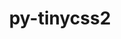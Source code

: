 ---
title: "py-tinycss2"
layout: cache
categories: [package, develop]
meta: {"versions": ["1.2.1"], "compilers": ["gcc@=11.1.0", "gcc@=11.4.0", "gcc@=9.4.0", "oneapi@=2024.2.1"], "oss": ["ubuntu20.04", "ubuntu22.04"], "platforms": ["linux"], "targets": ["neoverse_v1", "neoverse_v2", "ppc64le", "x86_64_v3"], "stacks": ["data-vis-sdk", "e4s", "e4s-neoverse-v2", "e4s-neoverse_v1", "e4s-oneapi", "e4s-power", "root"], "num_specs": 67, "num_specs_by_stack": {"e4s-power": 12, "root": 67, "data-vis-sdk": 6, "e4s-neoverse_v1": 12, "e4s-neoverse-v2": 12, "e4s": 12, "e4s-oneapi": 13}}
spec_details: [{"hash": "bt5kla2y7sd4gjge4xyxxbgcpp3wzfti", "compiler": "gcc@=9.4.0", "versions": ["1.2.1"], "os": "ubuntu20.04", "platform": "linux", "target": "ppc64le", "variants": ["build_system=python_pip"], "stacks": ["e4s-power", "root"], "size": "-", "tarball": "https://binaries.spack.io/develop/build_cache/linux-ubuntu20.04-ppc64le/gcc-9.4.0/py-tinycss2-1.2.1/linux-ubuntu20.04-ppc64le-gcc-9.4.0-py-tinycss2-1.2.1-bt5kla2y7sd4gjge4xyxxbgcpp3wzfti.spack"}, {"hash": "i77lbjcdim3sutidhuthyybuhgon2ncv", "compiler": "gcc@=9.4.0", "versions": ["1.2.1"], "os": "ubuntu20.04", "platform": "linux", "target": "ppc64le", "variants": ["build_system=python_pip"], "stacks": ["e4s-power", "root"], "size": "-", "tarball": "https://binaries.spack.io/develop/build_cache/linux-ubuntu20.04-ppc64le/gcc-9.4.0/py-tinycss2-1.2.1/linux-ubuntu20.04-ppc64le-gcc-9.4.0-py-tinycss2-1.2.1-i77lbjcdim3sutidhuthyybuhgon2ncv.spack"}, {"hash": "auzushc3upfoczupepethv5yhhackaee", "compiler": "gcc@=9.4.0", "versions": ["1.2.1"], "os": "ubuntu20.04", "platform": "linux", "target": "ppc64le", "variants": ["build_system=python_pip"], "stacks": ["e4s-power", "root"], "size": "-", "tarball": "https://binaries.spack.io/develop/build_cache/linux-ubuntu20.04-ppc64le/gcc-9.4.0/py-tinycss2-1.2.1/linux-ubuntu20.04-ppc64le-gcc-9.4.0-py-tinycss2-1.2.1-auzushc3upfoczupepethv5yhhackaee.spack"}, {"hash": "b5vc37nkdk6nuuo5qiu5bpcpdqsx45nz", "compiler": "gcc@=9.4.0", "versions": ["1.2.1"], "os": "ubuntu20.04", "platform": "linux", "target": "ppc64le", "variants": ["build_system=python_pip"], "stacks": ["e4s-power", "root"], "size": "-", "tarball": "https://binaries.spack.io/develop/build_cache/linux-ubuntu20.04-ppc64le/gcc-9.4.0/py-tinycss2-1.2.1/linux-ubuntu20.04-ppc64le-gcc-9.4.0-py-tinycss2-1.2.1-b5vc37nkdk6nuuo5qiu5bpcpdqsx45nz.spack"}, {"hash": "b62hh5ckinz43hqk7niqxwkbhax7w5qz", "compiler": "gcc@=9.4.0", "versions": ["1.2.1"], "os": "ubuntu20.04", "platform": "linux", "target": "ppc64le", "variants": ["build_system=python_pip"], "stacks": ["e4s-power", "root"], "size": "-", "tarball": "https://binaries.spack.io/develop/build_cache/linux-ubuntu20.04-ppc64le/gcc-9.4.0/py-tinycss2-1.2.1/linux-ubuntu20.04-ppc64le-gcc-9.4.0-py-tinycss2-1.2.1-b62hh5ckinz43hqk7niqxwkbhax7w5qz.spack"}, {"hash": "5xyek3q6yvofalg3i2cwsrqyrqpijg35", "compiler": "gcc@=9.4.0", "versions": ["1.2.1"], "os": "ubuntu20.04", "platform": "linux", "target": "ppc64le", "variants": ["build_system=python_pip"], "stacks": ["e4s-power", "root"], "size": "-", "tarball": "https://binaries.spack.io/develop/build_cache/linux-ubuntu20.04-ppc64le/gcc-9.4.0/py-tinycss2-1.2.1/linux-ubuntu20.04-ppc64le-gcc-9.4.0-py-tinycss2-1.2.1-5xyek3q6yvofalg3i2cwsrqyrqpijg35.spack"}, {"hash": "mc27mankyeqwdz2nnc5zdwwdrsspoqxn", "compiler": "gcc@=9.4.0", "versions": ["1.2.1"], "os": "ubuntu20.04", "platform": "linux", "target": "ppc64le", "variants": ["build_system=python_pip"], "stacks": ["e4s-power", "root"], "size": "-", "tarball": "https://binaries.spack.io/develop/build_cache/linux-ubuntu20.04-ppc64le/gcc-9.4.0/py-tinycss2-1.2.1/linux-ubuntu20.04-ppc64le-gcc-9.4.0-py-tinycss2-1.2.1-mc27mankyeqwdz2nnc5zdwwdrsspoqxn.spack"}, {"hash": "rcepfsfln3bgo7gcoiqcxd72i7jabmdc", "compiler": "gcc@=9.4.0", "versions": ["1.2.1"], "os": "ubuntu20.04", "platform": "linux", "target": "ppc64le", "variants": ["build_system=python_pip"], "stacks": ["e4s-power", "root"], "size": "-", "tarball": "https://binaries.spack.io/develop/build_cache/linux-ubuntu20.04-ppc64le/gcc-9.4.0/py-tinycss2-1.2.1/linux-ubuntu20.04-ppc64le-gcc-9.4.0-py-tinycss2-1.2.1-rcepfsfln3bgo7gcoiqcxd72i7jabmdc.spack"}, {"hash": "lz2pjttu5v4yulpwtkdf6jtdpdodf66q", "compiler": "gcc@=9.4.0", "versions": ["1.2.1"], "os": "ubuntu20.04", "platform": "linux", "target": "ppc64le", "variants": ["build_system=python_pip"], "stacks": ["e4s-power", "root"], "size": "-", "tarball": "https://binaries.spack.io/develop/build_cache/linux-ubuntu20.04-ppc64le/gcc-9.4.0/py-tinycss2-1.2.1/linux-ubuntu20.04-ppc64le-gcc-9.4.0-py-tinycss2-1.2.1-lz2pjttu5v4yulpwtkdf6jtdpdodf66q.spack"}, {"hash": "cavxqkhmhgzcj2wxxd5a66xnstpx2q74", "compiler": "gcc@=9.4.0", "versions": ["1.2.1"], "os": "ubuntu20.04", "platform": "linux", "target": "ppc64le", "variants": ["build_system=python_pip"], "stacks": ["e4s-power", "root"], "size": "-", "tarball": "https://binaries.spack.io/develop/build_cache/linux-ubuntu20.04-ppc64le/gcc-9.4.0/py-tinycss2-1.2.1/linux-ubuntu20.04-ppc64le-gcc-9.4.0-py-tinycss2-1.2.1-cavxqkhmhgzcj2wxxd5a66xnstpx2q74.spack"}, {"hash": "fntp32a6qyhgg3xz5bvrmr7sw3syzgj2", "compiler": "gcc@=9.4.0", "versions": ["1.2.1"], "os": "ubuntu20.04", "platform": "linux", "target": "ppc64le", "variants": ["build_system=python_pip"], "stacks": ["e4s-power", "root"], "size": "-", "tarball": "https://binaries.spack.io/develop/build_cache/linux-ubuntu20.04-ppc64le/gcc-9.4.0/py-tinycss2-1.2.1/linux-ubuntu20.04-ppc64le-gcc-9.4.0-py-tinycss2-1.2.1-fntp32a6qyhgg3xz5bvrmr7sw3syzgj2.spack"}, {"hash": "3fn3ugkcfcoaahotlh4cxigy7a53jte7", "compiler": "gcc@=9.4.0", "versions": ["1.2.1"], "os": "ubuntu20.04", "platform": "linux", "target": "ppc64le", "variants": ["build_system=python_pip"], "stacks": ["e4s-power", "root"], "size": "-", "tarball": "https://binaries.spack.io/develop/build_cache/linux-ubuntu20.04-ppc64le/gcc-9.4.0/py-tinycss2-1.2.1/linux-ubuntu20.04-ppc64le-gcc-9.4.0-py-tinycss2-1.2.1-3fn3ugkcfcoaahotlh4cxigy7a53jte7.spack"}, {"hash": "vomnrai43m54nqt2fvnrxgmer322q6uq", "compiler": "gcc@=11.1.0", "versions": ["1.2.1"], "os": "ubuntu20.04", "platform": "linux", "target": "x86_64_v3", "variants": ["build_system=python_pip"], "stacks": ["root", "data-vis-sdk"], "size": "-", "tarball": "https://binaries.spack.io/develop/build_cache/linux-ubuntu20.04-x86_64_v3/gcc-11.1.0/py-tinycss2-1.2.1/linux-ubuntu20.04-x86_64_v3-gcc-11.1.0-py-tinycss2-1.2.1-vomnrai43m54nqt2fvnrxgmer322q6uq.spack"}, {"hash": "qcafsui46zlkppquoelfq3gmtlcys6nd", "compiler": "gcc@=11.1.0", "versions": ["1.2.1"], "os": "ubuntu20.04", "platform": "linux", "target": "x86_64_v3", "variants": ["build_system=python_pip"], "stacks": ["root", "data-vis-sdk"], "size": "-", "tarball": "https://binaries.spack.io/develop/build_cache/linux-ubuntu20.04-x86_64_v3/gcc-11.1.0/py-tinycss2-1.2.1/linux-ubuntu20.04-x86_64_v3-gcc-11.1.0-py-tinycss2-1.2.1-qcafsui46zlkppquoelfq3gmtlcys6nd.spack"}, {"hash": "4xzfcxknbkq4mtiyy72yieyoftqkud5y", "compiler": "gcc@=11.1.0", "versions": ["1.2.1"], "os": "ubuntu20.04", "platform": "linux", "target": "x86_64_v3", "variants": ["build_system=python_pip"], "stacks": ["root", "data-vis-sdk"], "size": "-", "tarball": "https://binaries.spack.io/develop/build_cache/linux-ubuntu20.04-x86_64_v3/gcc-11.1.0/py-tinycss2-1.2.1/linux-ubuntu20.04-x86_64_v3-gcc-11.1.0-py-tinycss2-1.2.1-4xzfcxknbkq4mtiyy72yieyoftqkud5y.spack"}, {"hash": "3dpwpymw635bwacrob7uipvf6vkr7wew", "compiler": "gcc@=11.1.0", "versions": ["1.2.1"], "os": "ubuntu20.04", "platform": "linux", "target": "x86_64_v3", "variants": ["build_system=python_pip"], "stacks": ["root", "data-vis-sdk"], "size": "-", "tarball": "https://binaries.spack.io/develop/build_cache/linux-ubuntu20.04-x86_64_v3/gcc-11.1.0/py-tinycss2-1.2.1/linux-ubuntu20.04-x86_64_v3-gcc-11.1.0-py-tinycss2-1.2.1-3dpwpymw635bwacrob7uipvf6vkr7wew.spack"}, {"hash": "glov7hgw4qyk3poxidjt2a2nmce6vaza", "compiler": "gcc@=11.1.0", "versions": ["1.2.1"], "os": "ubuntu20.04", "platform": "linux", "target": "x86_64_v3", "variants": ["build_system=python_pip"], "stacks": ["root", "data-vis-sdk"], "size": "-", "tarball": "https://binaries.spack.io/develop/build_cache/linux-ubuntu20.04-x86_64_v3/gcc-11.1.0/py-tinycss2-1.2.1/linux-ubuntu20.04-x86_64_v3-gcc-11.1.0-py-tinycss2-1.2.1-glov7hgw4qyk3poxidjt2a2nmce6vaza.spack"}, {"hash": "f5szzdbp5qo2wj7vsqjkizu6bo6wb5uw", "compiler": "gcc@=11.1.0", "versions": ["1.2.1"], "os": "ubuntu20.04", "platform": "linux", "target": "x86_64_v3", "variants": ["build_system=python_pip"], "stacks": ["root", "data-vis-sdk"], "size": "-", "tarball": "https://binaries.spack.io/develop/build_cache/linux-ubuntu20.04-x86_64_v3/gcc-11.1.0/py-tinycss2-1.2.1/linux-ubuntu20.04-x86_64_v3-gcc-11.1.0-py-tinycss2-1.2.1-f5szzdbp5qo2wj7vsqjkizu6bo6wb5uw.spack"}, {"hash": "hlxbvodglhyehng6m6k6z7jyrn7q6kfs", "compiler": "gcc@=11.4.0", "versions": ["1.2.1"], "os": "ubuntu22.04", "platform": "linux", "target": "neoverse_v1", "variants": ["build_system=python_pip"], "stacks": ["root", "e4s-neoverse_v1"], "size": "-", "tarball": "https://binaries.spack.io/develop/build_cache/linux-ubuntu22.04-neoverse_v1/gcc-11.4.0/py-tinycss2-1.2.1/linux-ubuntu22.04-neoverse_v1-gcc-11.4.0-py-tinycss2-1.2.1-hlxbvodglhyehng6m6k6z7jyrn7q6kfs.spack"}, {"hash": "5tdpc7uocnjwf5wihdoks5cm5siktgse", "compiler": "gcc@=11.4.0", "versions": ["1.2.1"], "os": "ubuntu22.04", "platform": "linux", "target": "neoverse_v1", "variants": ["build_system=python_pip"], "stacks": ["root", "e4s-neoverse_v1"], "size": "-", "tarball": "https://binaries.spack.io/develop/build_cache/linux-ubuntu22.04-neoverse_v1/gcc-11.4.0/py-tinycss2-1.2.1/linux-ubuntu22.04-neoverse_v1-gcc-11.4.0-py-tinycss2-1.2.1-5tdpc7uocnjwf5wihdoks5cm5siktgse.spack"}, {"hash": "7bnywdoip5537f3ihojtakjl2un4rrri", "compiler": "gcc@=11.4.0", "versions": ["1.2.1"], "os": "ubuntu22.04", "platform": "linux", "target": "neoverse_v1", "variants": ["build_system=python_pip"], "stacks": ["root", "e4s-neoverse_v1"], "size": "-", "tarball": "https://binaries.spack.io/develop/build_cache/linux-ubuntu22.04-neoverse_v1/gcc-11.4.0/py-tinycss2-1.2.1/linux-ubuntu22.04-neoverse_v1-gcc-11.4.0-py-tinycss2-1.2.1-7bnywdoip5537f3ihojtakjl2un4rrri.spack"}, {"hash": "v322zfoci664ty4k7vydpl7mlrcxi2ft", "compiler": "gcc@=11.4.0", "versions": ["1.2.1"], "os": "ubuntu22.04", "platform": "linux", "target": "neoverse_v1", "variants": ["build_system=python_pip"], "stacks": ["root", "e4s-neoverse_v1"], "size": "-", "tarball": "https://binaries.spack.io/develop/build_cache/linux-ubuntu22.04-neoverse_v1/gcc-11.4.0/py-tinycss2-1.2.1/linux-ubuntu22.04-neoverse_v1-gcc-11.4.0-py-tinycss2-1.2.1-v322zfoci664ty4k7vydpl7mlrcxi2ft.spack"}, {"hash": "kr3hwvqqux54ga7t3pvgbzvmqnb7qo3m", "compiler": "gcc@=11.4.0", "versions": ["1.2.1"], "os": "ubuntu22.04", "platform": "linux", "target": "neoverse_v1", "variants": ["build_system=python_pip"], "stacks": ["root", "e4s-neoverse_v1"], "size": "-", "tarball": "https://binaries.spack.io/develop/build_cache/linux-ubuntu22.04-neoverse_v1/gcc-11.4.0/py-tinycss2-1.2.1/linux-ubuntu22.04-neoverse_v1-gcc-11.4.0-py-tinycss2-1.2.1-kr3hwvqqux54ga7t3pvgbzvmqnb7qo3m.spack"}, {"hash": "q6aii6oyq7maltsrqvlic7mr3edhmsuz", "compiler": "gcc@=11.4.0", "versions": ["1.2.1"], "os": "ubuntu22.04", "platform": "linux", "target": "neoverse_v1", "variants": ["build_system=python_pip"], "stacks": ["root", "e4s-neoverse_v1"], "size": "-", "tarball": "https://binaries.spack.io/develop/build_cache/linux-ubuntu22.04-neoverse_v1/gcc-11.4.0/py-tinycss2-1.2.1/linux-ubuntu22.04-neoverse_v1-gcc-11.4.0-py-tinycss2-1.2.1-q6aii6oyq7maltsrqvlic7mr3edhmsuz.spack"}, {"hash": "2ugbz6xzycyemhqqatm6vo5uvp2kekx3", "compiler": "gcc@=11.4.0", "versions": ["1.2.1"], "os": "ubuntu22.04", "platform": "linux", "target": "neoverse_v1", "variants": ["build_system=python_pip"], "stacks": ["root", "e4s-neoverse_v1"], "size": "-", "tarball": "https://binaries.spack.io/develop/build_cache/linux-ubuntu22.04-neoverse_v1/gcc-11.4.0/py-tinycss2-1.2.1/linux-ubuntu22.04-neoverse_v1-gcc-11.4.0-py-tinycss2-1.2.1-2ugbz6xzycyemhqqatm6vo5uvp2kekx3.spack"}, {"hash": "eltofuq66dalz3re6tk3vit5rsihmjch", "compiler": "gcc@=11.4.0", "versions": ["1.2.1"], "os": "ubuntu22.04", "platform": "linux", "target": "neoverse_v1", "variants": ["build_system=python_pip"], "stacks": ["root", "e4s-neoverse_v1"], "size": "-", "tarball": "https://binaries.spack.io/develop/build_cache/linux-ubuntu22.04-neoverse_v1/gcc-11.4.0/py-tinycss2-1.2.1/linux-ubuntu22.04-neoverse_v1-gcc-11.4.0-py-tinycss2-1.2.1-eltofuq66dalz3re6tk3vit5rsihmjch.spack"}, {"hash": "sd2kdfssj4osftghi4pas2ob3agar5p5", "compiler": "gcc@=11.4.0", "versions": ["1.2.1"], "os": "ubuntu22.04", "platform": "linux", "target": "neoverse_v1", "variants": ["build_system=python_pip"], "stacks": ["root", "e4s-neoverse_v1"], "size": "-", "tarball": "https://binaries.spack.io/develop/build_cache/linux-ubuntu22.04-neoverse_v1/gcc-11.4.0/py-tinycss2-1.2.1/linux-ubuntu22.04-neoverse_v1-gcc-11.4.0-py-tinycss2-1.2.1-sd2kdfssj4osftghi4pas2ob3agar5p5.spack"}, {"hash": "wr742sfc2jvt4556b7vqhbgwfsdrds5l", "compiler": "gcc@=11.4.0", "versions": ["1.2.1"], "os": "ubuntu22.04", "platform": "linux", "target": "neoverse_v1", "variants": ["build_system=python_pip"], "stacks": ["root", "e4s-neoverse_v1"], "size": "-", "tarball": "https://binaries.spack.io/develop/build_cache/linux-ubuntu22.04-neoverse_v1/gcc-11.4.0/py-tinycss2-1.2.1/linux-ubuntu22.04-neoverse_v1-gcc-11.4.0-py-tinycss2-1.2.1-wr742sfc2jvt4556b7vqhbgwfsdrds5l.spack"}, {"hash": "cmfkevve27ptrg3itzdzca2wgwxu7o3c", "compiler": "gcc@=11.4.0", "versions": ["1.2.1"], "os": "ubuntu22.04", "platform": "linux", "target": "neoverse_v1", "variants": ["build_system=python_pip"], "stacks": ["root", "e4s-neoverse_v1"], "size": "-", "tarball": "https://binaries.spack.io/develop/build_cache/linux-ubuntu22.04-neoverse_v1/gcc-11.4.0/py-tinycss2-1.2.1/linux-ubuntu22.04-neoverse_v1-gcc-11.4.0-py-tinycss2-1.2.1-cmfkevve27ptrg3itzdzca2wgwxu7o3c.spack"}, {"hash": "5xenm6czbe5ltxcy7yqebedofzxmz42x", "compiler": "gcc@=11.4.0", "versions": ["1.2.1"], "os": "ubuntu22.04", "platform": "linux", "target": "neoverse_v1", "variants": ["build_system=python_pip"], "stacks": ["root", "e4s-neoverse_v1"], "size": "-", "tarball": "https://binaries.spack.io/develop/build_cache/linux-ubuntu22.04-neoverse_v1/gcc-11.4.0/py-tinycss2-1.2.1/linux-ubuntu22.04-neoverse_v1-gcc-11.4.0-py-tinycss2-1.2.1-5xenm6czbe5ltxcy7yqebedofzxmz42x.spack"}, {"hash": "txmdnka5itmgittdnh4ovx3uoicnjbvi", "compiler": "gcc@=11.4.0", "versions": ["1.2.1"], "os": "ubuntu22.04", "platform": "linux", "target": "neoverse_v2", "variants": ["build_system=python_pip"], "stacks": ["root", "e4s-neoverse-v2"], "size": "-", "tarball": "https://binaries.spack.io/develop/build_cache/linux-ubuntu22.04-neoverse_v2/gcc-11.4.0/py-tinycss2-1.2.1/linux-ubuntu22.04-neoverse_v2-gcc-11.4.0-py-tinycss2-1.2.1-txmdnka5itmgittdnh4ovx3uoicnjbvi.spack"}, {"hash": "hf2girievjfxp67s5s77vqxo4lpvyf3n", "compiler": "gcc@=11.4.0", "versions": ["1.2.1"], "os": "ubuntu22.04", "platform": "linux", "target": "neoverse_v2", "variants": ["build_system=python_pip"], "stacks": ["root", "e4s-neoverse-v2"], "size": "-", "tarball": "https://binaries.spack.io/develop/build_cache/linux-ubuntu22.04-neoverse_v2/gcc-11.4.0/py-tinycss2-1.2.1/linux-ubuntu22.04-neoverse_v2-gcc-11.4.0-py-tinycss2-1.2.1-hf2girievjfxp67s5s77vqxo4lpvyf3n.spack"}, {"hash": "ib75kmbwt2kd7umx42babsqqeuocpvrv", "compiler": "gcc@=11.4.0", "versions": ["1.2.1"], "os": "ubuntu22.04", "platform": "linux", "target": "neoverse_v2", "variants": ["build_system=python_pip"], "stacks": ["root", "e4s-neoverse-v2"], "size": "-", "tarball": "https://binaries.spack.io/develop/build_cache/linux-ubuntu22.04-neoverse_v2/gcc-11.4.0/py-tinycss2-1.2.1/linux-ubuntu22.04-neoverse_v2-gcc-11.4.0-py-tinycss2-1.2.1-ib75kmbwt2kd7umx42babsqqeuocpvrv.spack"}, {"hash": "x2llwz5eimp7hy4flutvkgwar6kodjex", "compiler": "gcc@=11.4.0", "versions": ["1.2.1"], "os": "ubuntu22.04", "platform": "linux", "target": "neoverse_v2", "variants": ["build_system=python_pip"], "stacks": ["root", "e4s-neoverse-v2"], "size": "-", "tarball": "https://binaries.spack.io/develop/build_cache/linux-ubuntu22.04-neoverse_v2/gcc-11.4.0/py-tinycss2-1.2.1/linux-ubuntu22.04-neoverse_v2-gcc-11.4.0-py-tinycss2-1.2.1-x2llwz5eimp7hy4flutvkgwar6kodjex.spack"}, {"hash": "77fzxkub4fqym25n7qzrqls2htflpzmv", "compiler": "gcc@=11.4.0", "versions": ["1.2.1"], "os": "ubuntu22.04", "platform": "linux", "target": "neoverse_v2", "variants": ["build_system=python_pip"], "stacks": ["root", "e4s-neoverse-v2"], "size": "-", "tarball": "https://binaries.spack.io/develop/build_cache/linux-ubuntu22.04-neoverse_v2/gcc-11.4.0/py-tinycss2-1.2.1/linux-ubuntu22.04-neoverse_v2-gcc-11.4.0-py-tinycss2-1.2.1-77fzxkub4fqym25n7qzrqls2htflpzmv.spack"}, {"hash": "vm5j3ojxvzxt25a2t22t2qptuwpk4wsx", "compiler": "gcc@=11.4.0", "versions": ["1.2.1"], "os": "ubuntu22.04", "platform": "linux", "target": "neoverse_v2", "variants": ["build_system=python_pip"], "stacks": ["root", "e4s-neoverse-v2"], "size": "-", "tarball": "https://binaries.spack.io/develop/build_cache/linux-ubuntu22.04-neoverse_v2/gcc-11.4.0/py-tinycss2-1.2.1/linux-ubuntu22.04-neoverse_v2-gcc-11.4.0-py-tinycss2-1.2.1-vm5j3ojxvzxt25a2t22t2qptuwpk4wsx.spack"}, {"hash": "izv5rg4ep4p7eo6kmcfipme2hs2a27tr", "compiler": "gcc@=11.4.0", "versions": ["1.2.1"], "os": "ubuntu22.04", "platform": "linux", "target": "neoverse_v2", "variants": ["build_system=python_pip"], "stacks": ["root", "e4s-neoverse-v2"], "size": "-", "tarball": "https://binaries.spack.io/develop/build_cache/linux-ubuntu22.04-neoverse_v2/gcc-11.4.0/py-tinycss2-1.2.1/linux-ubuntu22.04-neoverse_v2-gcc-11.4.0-py-tinycss2-1.2.1-izv5rg4ep4p7eo6kmcfipme2hs2a27tr.spack"}, {"hash": "gxqtni5bxasobqhyewst3jyj7hbmitbb", "compiler": "gcc@=11.4.0", "versions": ["1.2.1"], "os": "ubuntu22.04", "platform": "linux", "target": "neoverse_v2", "variants": ["build_system=python_pip"], "stacks": ["root", "e4s-neoverse-v2"], "size": "-", "tarball": "https://binaries.spack.io/develop/build_cache/linux-ubuntu22.04-neoverse_v2/gcc-11.4.0/py-tinycss2-1.2.1/linux-ubuntu22.04-neoverse_v2-gcc-11.4.0-py-tinycss2-1.2.1-gxqtni5bxasobqhyewst3jyj7hbmitbb.spack"}, {"hash": "kteh6t6rj3nx4zkuj7o7ucgxwu6jeyz7", "compiler": "gcc@=11.4.0", "versions": ["1.2.1"], "os": "ubuntu22.04", "platform": "linux", "target": "neoverse_v2", "variants": ["build_system=python_pip"], "stacks": ["root", "e4s-neoverse-v2"], "size": "-", "tarball": "https://binaries.spack.io/develop/build_cache/linux-ubuntu22.04-neoverse_v2/gcc-11.4.0/py-tinycss2-1.2.1/linux-ubuntu22.04-neoverse_v2-gcc-11.4.0-py-tinycss2-1.2.1-kteh6t6rj3nx4zkuj7o7ucgxwu6jeyz7.spack"}, {"hash": "oopxeg3rj4ysn7wjdfpr5dflzqvwgehq", "compiler": "gcc@=11.4.0", "versions": ["1.2.1"], "os": "ubuntu22.04", "platform": "linux", "target": "neoverse_v2", "variants": ["build_system=python_pip"], "stacks": ["root", "e4s-neoverse-v2"], "size": "-", "tarball": "https://binaries.spack.io/develop/build_cache/linux-ubuntu22.04-neoverse_v2/gcc-11.4.0/py-tinycss2-1.2.1/linux-ubuntu22.04-neoverse_v2-gcc-11.4.0-py-tinycss2-1.2.1-oopxeg3rj4ysn7wjdfpr5dflzqvwgehq.spack"}, {"hash": "adpylili27doxig76ppz3sdoq3wqoc2w", "compiler": "gcc@=11.4.0", "versions": ["1.2.1"], "os": "ubuntu22.04", "platform": "linux", "target": "neoverse_v2", "variants": ["build_system=python_pip"], "stacks": ["root", "e4s-neoverse-v2"], "size": "-", "tarball": "https://binaries.spack.io/develop/build_cache/linux-ubuntu22.04-neoverse_v2/gcc-11.4.0/py-tinycss2-1.2.1/linux-ubuntu22.04-neoverse_v2-gcc-11.4.0-py-tinycss2-1.2.1-adpylili27doxig76ppz3sdoq3wqoc2w.spack"}, {"hash": "q56ry3je6i3dsxylrq5xneqtuz3trtlg", "compiler": "gcc@=11.4.0", "versions": ["1.2.1"], "os": "ubuntu22.04", "platform": "linux", "target": "neoverse_v2", "variants": ["build_system=python_pip"], "stacks": ["root", "e4s-neoverse-v2"], "size": "-", "tarball": "https://binaries.spack.io/develop/build_cache/linux-ubuntu22.04-neoverse_v2/gcc-11.4.0/py-tinycss2-1.2.1/linux-ubuntu22.04-neoverse_v2-gcc-11.4.0-py-tinycss2-1.2.1-q56ry3je6i3dsxylrq5xneqtuz3trtlg.spack"}, {"hash": "2ogvhnlxhv7ht7z4iuyzag2pzuwmaruf", "compiler": "gcc@=11.4.0", "versions": ["1.2.1"], "os": "ubuntu22.04", "platform": "linux", "target": "x86_64_v3", "variants": ["build_system=python_pip"], "stacks": ["root", "e4s"], "size": "-", "tarball": "https://binaries.spack.io/develop/build_cache/linux-ubuntu22.04-x86_64_v3/gcc-11.4.0/py-tinycss2-1.2.1/linux-ubuntu22.04-x86_64_v3-gcc-11.4.0-py-tinycss2-1.2.1-2ogvhnlxhv7ht7z4iuyzag2pzuwmaruf.spack"}, {"hash": "fdk5hj34gsz44yavqva3jx3y74xwv2sg", "compiler": "gcc@=11.4.0", "versions": ["1.2.1"], "os": "ubuntu22.04", "platform": "linux", "target": "x86_64_v3", "variants": ["build_system=python_pip"], "stacks": ["root", "e4s"], "size": "-", "tarball": "https://binaries.spack.io/develop/build_cache/linux-ubuntu22.04-x86_64_v3/gcc-11.4.0/py-tinycss2-1.2.1/linux-ubuntu22.04-x86_64_v3-gcc-11.4.0-py-tinycss2-1.2.1-fdk5hj34gsz44yavqva3jx3y74xwv2sg.spack"}, {"hash": "jaua7sqhyp5joex7rju73tu4uscjzlaa", "compiler": "gcc@=11.4.0", "versions": ["1.2.1"], "os": "ubuntu22.04", "platform": "linux", "target": "x86_64_v3", "variants": ["build_system=python_pip"], "stacks": ["root", "e4s"], "size": "-", "tarball": "https://binaries.spack.io/develop/build_cache/linux-ubuntu22.04-x86_64_v3/gcc-11.4.0/py-tinycss2-1.2.1/linux-ubuntu22.04-x86_64_v3-gcc-11.4.0-py-tinycss2-1.2.1-jaua7sqhyp5joex7rju73tu4uscjzlaa.spack"}, {"hash": "hzv4hq4jpa75lxd75tlmj4khx5hk7lu5", "compiler": "gcc@=11.4.0", "versions": ["1.2.1"], "os": "ubuntu22.04", "platform": "linux", "target": "x86_64_v3", "variants": ["build_system=python_pip"], "stacks": ["root", "e4s"], "size": "-", "tarball": "https://binaries.spack.io/develop/build_cache/linux-ubuntu22.04-x86_64_v3/gcc-11.4.0/py-tinycss2-1.2.1/linux-ubuntu22.04-x86_64_v3-gcc-11.4.0-py-tinycss2-1.2.1-hzv4hq4jpa75lxd75tlmj4khx5hk7lu5.spack"}, {"hash": "vnrjbpi7bhcgdmbw6jpntz23f6ur65zh", "compiler": "gcc@=11.4.0", "versions": ["1.2.1"], "os": "ubuntu22.04", "platform": "linux", "target": "x86_64_v3", "variants": ["build_system=python_pip"], "stacks": ["root", "e4s"], "size": "-", "tarball": "https://binaries.spack.io/develop/build_cache/linux-ubuntu22.04-x86_64_v3/gcc-11.4.0/py-tinycss2-1.2.1/linux-ubuntu22.04-x86_64_v3-gcc-11.4.0-py-tinycss2-1.2.1-vnrjbpi7bhcgdmbw6jpntz23f6ur65zh.spack"}, {"hash": "yancpmvkfrxrzyg2tjy4onxqaohjoqfa", "compiler": "gcc@=11.4.0", "versions": ["1.2.1"], "os": "ubuntu22.04", "platform": "linux", "target": "x86_64_v3", "variants": ["build_system=python_pip"], "stacks": ["root", "e4s"], "size": "-", "tarball": "https://binaries.spack.io/develop/build_cache/linux-ubuntu22.04-x86_64_v3/gcc-11.4.0/py-tinycss2-1.2.1/linux-ubuntu22.04-x86_64_v3-gcc-11.4.0-py-tinycss2-1.2.1-yancpmvkfrxrzyg2tjy4onxqaohjoqfa.spack"}, {"hash": "wxb4gzjket5egguqd6w5aao6ghz2wr3v", "compiler": "gcc@=11.4.0", "versions": ["1.2.1"], "os": "ubuntu22.04", "platform": "linux", "target": "x86_64_v3", "variants": ["build_system=python_pip"], "stacks": ["root", "e4s"], "size": "-", "tarball": "https://binaries.spack.io/develop/build_cache/linux-ubuntu22.04-x86_64_v3/gcc-11.4.0/py-tinycss2-1.2.1/linux-ubuntu22.04-x86_64_v3-gcc-11.4.0-py-tinycss2-1.2.1-wxb4gzjket5egguqd6w5aao6ghz2wr3v.spack"}, {"hash": "o5rlkyuvk5gdm2on3llbjyue7juq2ynk", "compiler": "gcc@=11.4.0", "versions": ["1.2.1"], "os": "ubuntu22.04", "platform": "linux", "target": "x86_64_v3", "variants": ["build_system=python_pip"], "stacks": ["root", "e4s"], "size": "-", "tarball": "https://binaries.spack.io/develop/build_cache/linux-ubuntu22.04-x86_64_v3/gcc-11.4.0/py-tinycss2-1.2.1/linux-ubuntu22.04-x86_64_v3-gcc-11.4.0-py-tinycss2-1.2.1-o5rlkyuvk5gdm2on3llbjyue7juq2ynk.spack"}, {"hash": "pu6rssfbsfcbcotzohyhbkpzesg3pqqe", "compiler": "gcc@=11.4.0", "versions": ["1.2.1"], "os": "ubuntu22.04", "platform": "linux", "target": "x86_64_v3", "variants": ["build_system=python_pip"], "stacks": ["root", "e4s"], "size": "-", "tarball": "https://binaries.spack.io/develop/build_cache/linux-ubuntu22.04-x86_64_v3/gcc-11.4.0/py-tinycss2-1.2.1/linux-ubuntu22.04-x86_64_v3-gcc-11.4.0-py-tinycss2-1.2.1-pu6rssfbsfcbcotzohyhbkpzesg3pqqe.spack"}, {"hash": "m26dtmdkuygriodcdayldcbbf3nlid4i", "compiler": "gcc@=11.4.0", "versions": ["1.2.1"], "os": "ubuntu22.04", "platform": "linux", "target": "x86_64_v3", "variants": ["build_system=python_pip"], "stacks": ["root", "e4s"], "size": "-", "tarball": "https://binaries.spack.io/develop/build_cache/linux-ubuntu22.04-x86_64_v3/gcc-11.4.0/py-tinycss2-1.2.1/linux-ubuntu22.04-x86_64_v3-gcc-11.4.0-py-tinycss2-1.2.1-m26dtmdkuygriodcdayldcbbf3nlid4i.spack"}, {"hash": "55s3ywnvozgvnphe67yjwml7lgeogwoy", "compiler": "gcc@=11.4.0", "versions": ["1.2.1"], "os": "ubuntu22.04", "platform": "linux", "target": "x86_64_v3", "variants": ["build_system=python_pip"], "stacks": ["root", "e4s"], "size": "-", "tarball": "https://binaries.spack.io/develop/build_cache/linux-ubuntu22.04-x86_64_v3/gcc-11.4.0/py-tinycss2-1.2.1/linux-ubuntu22.04-x86_64_v3-gcc-11.4.0-py-tinycss2-1.2.1-55s3ywnvozgvnphe67yjwml7lgeogwoy.spack"}, {"hash": "6az6iidbxu3vymgwwsyxxmfowtybkmcx", "compiler": "gcc@=11.4.0", "versions": ["1.2.1"], "os": "ubuntu22.04", "platform": "linux", "target": "x86_64_v3", "variants": ["build_system=python_pip"], "stacks": ["root", "e4s"], "size": "-", "tarball": "https://binaries.spack.io/develop/build_cache/linux-ubuntu22.04-x86_64_v3/gcc-11.4.0/py-tinycss2-1.2.1/linux-ubuntu22.04-x86_64_v3-gcc-11.4.0-py-tinycss2-1.2.1-6az6iidbxu3vymgwwsyxxmfowtybkmcx.spack"}, {"hash": "dqaqzek7wk5lao4z2njyaijtbbufy6o7", "compiler": "oneapi@=2024.2.1", "versions": ["1.2.1"], "os": "ubuntu22.04", "platform": "linux", "target": "x86_64_v3", "variants": ["build_system=python_pip"], "stacks": ["e4s-oneapi", "root"], "size": "-", "tarball": "https://binaries.spack.io/develop/build_cache/linux-ubuntu22.04-x86_64_v3/oneapi-2024.2.1/py-tinycss2-1.2.1/linux-ubuntu22.04-x86_64_v3-oneapi-2024.2.1-py-tinycss2-1.2.1-dqaqzek7wk5lao4z2njyaijtbbufy6o7.spack"}, {"hash": "nehlrvc2jxxjixf22hvzaut2jxhida4f", "compiler": "oneapi@=2024.2.1", "versions": ["1.2.1"], "os": "ubuntu22.04", "platform": "linux", "target": "x86_64_v3", "variants": ["build_system=python_pip"], "stacks": ["e4s-oneapi", "root"], "size": "-", "tarball": "https://binaries.spack.io/develop/build_cache/linux-ubuntu22.04-x86_64_v3/oneapi-2024.2.1/py-tinycss2-1.2.1/linux-ubuntu22.04-x86_64_v3-oneapi-2024.2.1-py-tinycss2-1.2.1-nehlrvc2jxxjixf22hvzaut2jxhida4f.spack"}, {"hash": "3yiwv2nsqcavk4icfuxdgbn35xajqzfi", "compiler": "oneapi@=2024.2.1", "versions": ["1.2.1"], "os": "ubuntu22.04", "platform": "linux", "target": "x86_64_v3", "variants": ["build_system=python_pip"], "stacks": ["e4s-oneapi", "root"], "size": "-", "tarball": "https://binaries.spack.io/develop/build_cache/linux-ubuntu22.04-x86_64_v3/oneapi-2024.2.1/py-tinycss2-1.2.1/linux-ubuntu22.04-x86_64_v3-oneapi-2024.2.1-py-tinycss2-1.2.1-3yiwv2nsqcavk4icfuxdgbn35xajqzfi.spack"}, {"hash": "tngovqxsqdlbijqi35ebatbcwwyykg4e", "compiler": "oneapi@=2024.2.1", "versions": ["1.2.1"], "os": "ubuntu22.04", "platform": "linux", "target": "x86_64_v3", "variants": ["build_system=python_pip"], "stacks": ["e4s-oneapi", "root"], "size": "-", "tarball": "https://binaries.spack.io/develop/build_cache/linux-ubuntu22.04-x86_64_v3/oneapi-2024.2.1/py-tinycss2-1.2.1/linux-ubuntu22.04-x86_64_v3-oneapi-2024.2.1-py-tinycss2-1.2.1-tngovqxsqdlbijqi35ebatbcwwyykg4e.spack"}, {"hash": "pwwajxomy2pkxu5j4eg2nkgnzyanjpgy", "compiler": "oneapi@=2024.2.1", "versions": ["1.2.1"], "os": "ubuntu22.04", "platform": "linux", "target": "x86_64_v3", "variants": ["build_system=python_pip"], "stacks": ["e4s-oneapi", "root"], "size": "-", "tarball": "https://binaries.spack.io/develop/build_cache/linux-ubuntu22.04-x86_64_v3/oneapi-2024.2.1/py-tinycss2-1.2.1/linux-ubuntu22.04-x86_64_v3-oneapi-2024.2.1-py-tinycss2-1.2.1-pwwajxomy2pkxu5j4eg2nkgnzyanjpgy.spack"}, {"hash": "gh7k3km2j4ral6pf2z2bwrpz24ygoeup", "compiler": "oneapi@=2024.2.1", "versions": ["1.2.1"], "os": "ubuntu22.04", "platform": "linux", "target": "x86_64_v3", "variants": ["build_system=python_pip"], "stacks": ["e4s-oneapi", "root"], "size": "-", "tarball": "https://binaries.spack.io/develop/build_cache/linux-ubuntu22.04-x86_64_v3/oneapi-2024.2.1/py-tinycss2-1.2.1/linux-ubuntu22.04-x86_64_v3-oneapi-2024.2.1-py-tinycss2-1.2.1-gh7k3km2j4ral6pf2z2bwrpz24ygoeup.spack"}, {"hash": "n6nytrol2frdzy6d4tsxqbrz7kwagm6v", "compiler": "oneapi@=2024.2.1", "versions": ["1.2.1"], "os": "ubuntu22.04", "platform": "linux", "target": "x86_64_v3", "variants": ["build_system=python_pip"], "stacks": ["e4s-oneapi", "root"], "size": "-", "tarball": "https://binaries.spack.io/develop/build_cache/linux-ubuntu22.04-x86_64_v3/oneapi-2024.2.1/py-tinycss2-1.2.1/linux-ubuntu22.04-x86_64_v3-oneapi-2024.2.1-py-tinycss2-1.2.1-n6nytrol2frdzy6d4tsxqbrz7kwagm6v.spack"}, {"hash": "ltcyecjzdwpzltroyarlzsfb3djgy44l", "compiler": "oneapi@=2024.2.1", "versions": ["1.2.1"], "os": "ubuntu22.04", "platform": "linux", "target": "x86_64_v3", "variants": ["build_system=python_pip"], "stacks": ["e4s-oneapi", "root"], "size": "-", "tarball": "https://binaries.spack.io/develop/build_cache/linux-ubuntu22.04-x86_64_v3/oneapi-2024.2.1/py-tinycss2-1.2.1/linux-ubuntu22.04-x86_64_v3-oneapi-2024.2.1-py-tinycss2-1.2.1-ltcyecjzdwpzltroyarlzsfb3djgy44l.spack"}, {"hash": "ngmt52ecqwmqsz4nsi6cfsikwl6rk7l6", "compiler": "oneapi@=2024.2.1", "versions": ["1.2.1"], "os": "ubuntu22.04", "platform": "linux", "target": "x86_64_v3", "variants": ["build_system=python_pip"], "stacks": ["e4s-oneapi", "root"], "size": "-", "tarball": "https://binaries.spack.io/develop/build_cache/linux-ubuntu22.04-x86_64_v3/oneapi-2024.2.1/py-tinycss2-1.2.1/linux-ubuntu22.04-x86_64_v3-oneapi-2024.2.1-py-tinycss2-1.2.1-ngmt52ecqwmqsz4nsi6cfsikwl6rk7l6.spack"}, {"hash": "lkohwvvamb6scyavkghedvaidd7zlazt", "compiler": "oneapi@=2024.2.1", "versions": ["1.2.1"], "os": "ubuntu22.04", "platform": "linux", "target": "x86_64_v3", "variants": ["build_system=python_pip"], "stacks": ["e4s-oneapi", "root"], "size": "-", "tarball": "https://binaries.spack.io/develop/build_cache/linux-ubuntu22.04-x86_64_v3/oneapi-2024.2.1/py-tinycss2-1.2.1/linux-ubuntu22.04-x86_64_v3-oneapi-2024.2.1-py-tinycss2-1.2.1-lkohwvvamb6scyavkghedvaidd7zlazt.spack"}, {"hash": "tw7bbflwtzohe7oviwyljc46ejjoyesf", "compiler": "oneapi@=2024.2.1", "versions": ["1.2.1"], "os": "ubuntu22.04", "platform": "linux", "target": "x86_64_v3", "variants": ["build_system=python_pip"], "stacks": ["e4s-oneapi", "root"], "size": "-", "tarball": "https://binaries.spack.io/develop/build_cache/linux-ubuntu22.04-x86_64_v3/oneapi-2024.2.1/py-tinycss2-1.2.1/linux-ubuntu22.04-x86_64_v3-oneapi-2024.2.1-py-tinycss2-1.2.1-tw7bbflwtzohe7oviwyljc46ejjoyesf.spack"}, {"hash": "2525hoa7ak7qsvmknomjyetbucunnjxz", "compiler": "oneapi@=2024.2.1", "versions": ["1.2.1"], "os": "ubuntu22.04", "platform": "linux", "target": "x86_64_v3", "variants": ["build_system=python_pip"], "stacks": ["e4s-oneapi", "root"], "size": "-", "tarball": "https://binaries.spack.io/develop/build_cache/linux-ubuntu22.04-x86_64_v3/oneapi-2024.2.1/py-tinycss2-1.2.1/linux-ubuntu22.04-x86_64_v3-oneapi-2024.2.1-py-tinycss2-1.2.1-2525hoa7ak7qsvmknomjyetbucunnjxz.spack"}, {"hash": "ytkjxlkbm2ldo3bv6k23wxcoridflwtm", "compiler": "oneapi@=2024.2.1", "versions": ["1.2.1"], "os": "ubuntu22.04", "platform": "linux", "target": "x86_64_v3", "variants": ["build_system=python_pip"], "stacks": ["e4s-oneapi", "root"], "size": "-", "tarball": "https://binaries.spack.io/develop/build_cache/linux-ubuntu22.04-x86_64_v3/oneapi-2024.2.1/py-tinycss2-1.2.1/linux-ubuntu22.04-x86_64_v3-oneapi-2024.2.1-py-tinycss2-1.2.1-ytkjxlkbm2ldo3bv6k23wxcoridflwtm.spack"}]
---